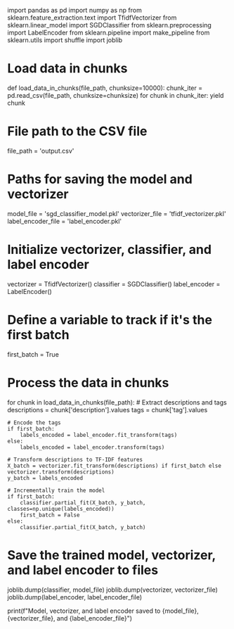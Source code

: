 import pandas as pd
import numpy as np
from sklearn.feature_extraction.text import TfidfVectorizer
from sklearn.linear_model import SGDClassifier
from sklearn.preprocessing import LabelEncoder
from sklearn.pipeline import make_pipeline
from sklearn.utils import shuffle
import joblib

# Load data in chunks
def load_data_in_chunks(file_path, chunksize=10000):
    chunk_iter = pd.read_csv(file_path, chunksize=chunksize)
    for chunk in chunk_iter:
        yield chunk

# File path to the CSV file
file_path = 'output.csv'

# Paths for saving the model and vectorizer
model_file = 'sgd_classifier_model.pkl'
vectorizer_file = 'tfidf_vectorizer.pkl'
label_encoder_file = 'label_encoder.pkl'

# Initialize vectorizer, classifier, and label encoder
vectorizer = TfidfVectorizer()
classifier = SGDClassifier()
label_encoder = LabelEncoder()

# Define a variable to track if it's the first batch
first_batch = True

# Process the data in chunks
for chunk in load_data_in_chunks(file_path):
    # Extract descriptions and tags
    descriptions = chunk['description'].values
    tags = chunk['tag'].values

    # Encode the tags
    if first_batch:
        labels_encoded = label_encoder.fit_transform(tags)
    else:
        labels_encoded = label_encoder.transform(tags)

    # Transform descriptions to TF-IDF features
    X_batch = vectorizer.fit_transform(descriptions) if first_batch else vectorizer.transform(descriptions)
    y_batch = labels_encoded

    # Incrementally train the model
    if first_batch:
        classifier.partial_fit(X_batch, y_batch, classes=np.unique(labels_encoded))
        first_batch = False
    else:
        classifier.partial_fit(X_batch, y_batch)

# Save the trained model, vectorizer, and label encoder to files
joblib.dump(classifier, model_file)
joblib.dump(vectorizer, vectorizer_file)
joblib.dump(label_encoder, label_encoder_file)

print(f"Model, vectorizer, and label encoder saved to {model_file}, {vectorizer_file}, and {label_encoder_file}")
